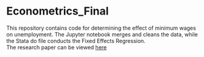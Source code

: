 # Econometrics_Final

This repository contains code for determining the effect of minimum wages on unemployment. The Jupyter notebook merges and cleans the data, while the Stata do file conducts the Fixed Effects Regression. <br>
The research paper can be viewed <a href = "https://docs.google.com/document/d/e/2PACX-1vR6IWBq-3pRI_bFBMNM84ddI9zYUKribsOzS-Xz3MHje6gNlzLV4jaeWD5x-GqU4Maqig6CwaqltZy-/pub">here</a>
